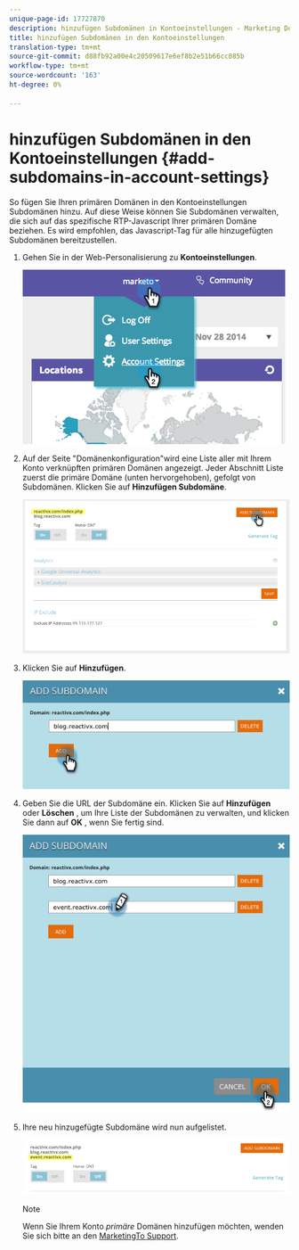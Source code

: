 ```yaml
---
unique-page-id: 17727870
description: hinzufügen Subdomänen in Kontoeinstellungen - Marketing Docs - Produktdokumentation
title: hinzufügen Subdomänen in den Kontoeinstellungen
translation-type: tm+mt
source-git-commit: d88fb92a00e4c20509617e6ef8b2e51b66cc085b
workflow-type: tm+mt
source-wordcount: '163'
ht-degree: 0%

---
```



# hinzufügen Subdomänen in den Kontoeinstellungen {#add-subdomains-in-account-settings}

So fügen Sie Ihren primären Domänen in den Kontoeinstellungen Subdomänen hinzu. Auf diese Weise können Sie Subdomänen verwalten, die sich auf das spezifische RTP-Javascript Ihrer primären Domäne beziehen. Es wird empfohlen, das Javascript-Tag für alle hinzugefügten Subdomänen bereitzustellen.

1. Gehen Sie in der Web-Personalisierung zu **Kontoeinstellungen**.

   ![](assets/image2014-12-1-23-3-12.png)

1. Auf der Seite &quot;Domänenkonfiguration&quot;wird eine Liste aller mit Ihrem Konto verknüpften primären Domänen angezeigt. Jeder Abschnitt Liste zuerst die primäre Domäne (unten hervorgehoben), gefolgt von Subdomänen. Klicken Sie auf **Hinzufügen Subdomäne**.

   ![](assets/highlightprimary2.png)

1. Klicken Sie auf **Hinzufügen**.

   ![](assets/add.png)

1. Geben Sie die URL der Subdomäne ein. Klicken Sie auf **Hinzufügen** oder **Löschen** , um Ihre Liste der Subdomänen zu verwalten, und klicken Sie dann auf **OK** , wenn Sie fertig sind.

   ![](assets/newsubdomain.png)

1. Ihre neu hinzugefügte Subdomäne wird nun aufgelistet.

   ![](assets/finalnew.png)

   >[!NOTE]
   >
   >Wenn Sie Ihrem Konto *primäre* Domänen hinzufügen möchten, wenden Sie sich bitte an den [MarketingTo Support](http://docs.marketo.com/cdn-cgi/l/email-protection#5e2d2b2e2e312c2a1e333f2c353b2a31703d3133).

